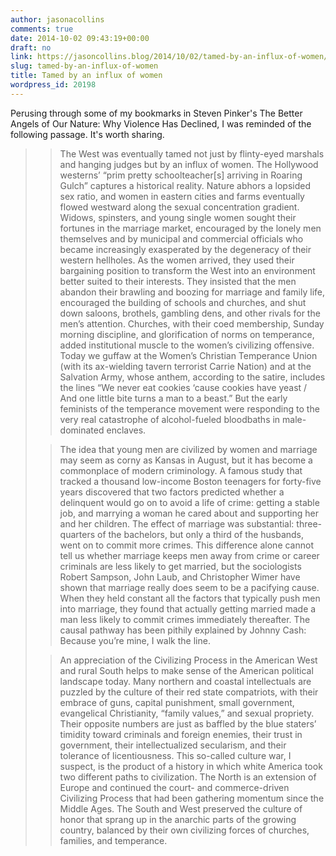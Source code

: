 ```yaml
---
author: jasonacollins
comments: true
date: 2014-10-02 09:43:19+00:00
draft: no
link: https://jasoncollins.blog/2014/10/02/tamed-by-an-influx-of-women/
slug: tamed-by-an-influx-of-women
title: Tamed by an influx of women
wordpress_id: 20198
---
```


Perusing through some of my bookmarks in Steven Pinker's The Better Angels of Our Nature: Why Violence Has Declined, I was reminded of the following passage. It's worth sharing.

<blockquote>

> 
> The West was eventually tamed not just by flinty-eyed marshals and hanging judges but by an influx of women. The Hollywood westerns’ “prim pretty schoolteacher[s] arriving in Roaring Gulch” captures a historical reality. Nature abhors a lopsided sex ratio, and women in eastern cities and farms eventually flowed westward along the sexual concentration gradient. Widows, spinsters, and young single women sought their fortunes in the marriage market, encouraged by the lonely men themselves and by municipal and commercial officials who became increasingly exasperated by the degeneracy of their western hellholes. As the women arrived, they used their bargaining position to transform the West into an environment better suited to their interests. They insisted that the men abandon their brawling and boozing for marriage and family life, encouraged the building of schools and churches, and shut down saloons, brothels, gambling dens, and other rivals for the men’s attention. Churches, with their coed membership, Sunday morning discipline, and glorification of norms on temperance, added institutional muscle to the women’s civilizing offensive. Today we guffaw at the Women’s Christian Temperance Union (with its ax-wielding tavern terrorist Carrie Nation) and at the Salvation Army, whose anthem, according to the satire, includes the lines “We never eat cookies ‘cause cookies have yeast / And one little bite turns a man to a beast.” But the early feminists of the temperance movement were responding to the very real catastrophe of alcohol-fueled bloodbaths in male-dominated enclaves.
> 
> 

> 
> The idea that young men are civilized by women and marriage may seem as corny as Kansas in August, but it has become a commonplace of modern criminology. A famous study that tracked a thousand low-income Boston teenagers for forty-five years discovered that two factors predicted whether a delinquent would go on to avoid a life of crime: getting a stable job, and marrying a woman he cared about and supporting her and her children. The effect of marriage was substantial: three-quarters of the bachelors, but only a third of the husbands, went on to commit more crimes. This difference alone cannot tell us whether marriage keeps men away from crime or career criminals are less likely to get married, but the sociologists Robert Sampson, John Laub, and Christopher Wimer have shown that marriage really does seem to be a pacifying cause. When they held constant all the factors that typically push men into marriage, they found that actually getting married made a man less likely to commit crimes immediately thereafter. The causal pathway has been pithily explained by Johnny Cash: Because you’re mine, I walk the line.
> 
> 

> 
> An appreciation of the Civilizing Process in the American West and rural South helps to make sense of the American political landscape today. Many northern and coastal intellectuals are puzzled by the culture of their red state compatriots, with their embrace of guns, capital punishment, small government, evangelical Christianity, “family values,” and sexual propriety. Their opposite numbers are just as baffled by the blue staters’ timidity toward criminals and foreign enemies, their trust in government, their intellectualized secularism, and their tolerance of licentiousness. This so-called culture war, I suspect, is the product of a history in which white America took two different paths to civilization. The North is an extension of Europe and continued the court- and commerce-driven Civilizing Process that had been gathering momentum since the Middle Ages. The South and West preserved the culture of honor that sprang up in the anarchic parts of the growing country, balanced by their own civilizing forces of churches, families, and temperance.
> 
> 
</blockquote>
